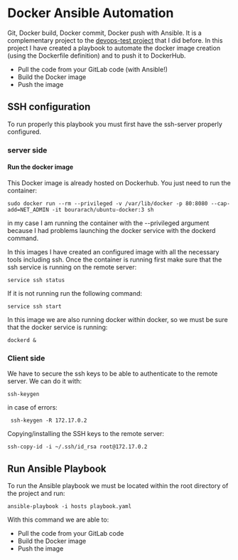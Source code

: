 # Docker Ansible Automation
Git, Docker build, Docker commit, Docker push with Ansible. It is a complementary project to the [devops-test project](https://github.com/karkori/devops-test.git) that I did before.
In this project I have created a playbook to automate the docker image creation (using the Dockerfile definition) and to push it to DockerHub.
   -  Pull the code from your GitLab code (with Ansible!)
   -  Build the Docker image
   -  Push the image
## SSH configuration
To run properly this playbook you must first have the ssh-server properly configured.
### server side
#### Run the docker image
This Docker image is already hosted on Dockerhub. You just need to run the container:
```
sudo docker run --rm --privileged -v /var/lib/docker -p 80:8080 --cap-add=NET_ADMIN -it bourarach/ubuntu-docker:3 sh
```
in my case I am running the container with the --privileged argument because I had problems launching the docker service with the dockerd command.

In this images I have created an configured image with all the necessary tools including ssh. Once the container is running first make sure that the ssh service is running on the remote server:
```
service ssh status
```
If it is not running run the following command:
```
service ssh start
```
In this image we are also running docker within docker, so we must be sure that the docker service is running:
```
dockerd &
```
### Client side
We have to secure the ssh keys to be able to authenticate to the remote server. We can do it with:
```
ssh-keygen
```

in case of errors:
```
 ssh-keygen -R 172.17.0.2
```
Copying/installing the SSH keys to the remote server:
```
ssh-copy-id -i ~/.ssh/id_rsa root@172.17.0.2
```
## Run Ansible Playbook
To run the Ansible playbook we must be located within the root directory of the project and run:
```
ansible-playbook -i hosts playbook.yaml
```
With this command we are able to:
-  Pull the code from your GitLab code
-  Build the Docker image
-  Push the image
